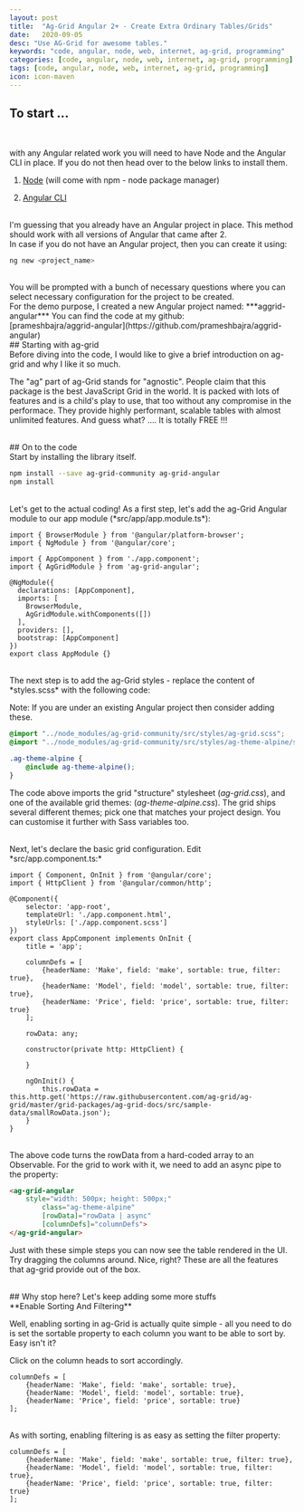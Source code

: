 ```yaml
---
layout: post
title:  "Ag-Grid Angular 2+ - Create Extra Ordinary Tables/Grids"
date:   2020-09-05
desc: "Use AG-Grid for awesome tables."
keywords: "code, angular, node, web, internet, ag-grid, programming"
categories: [code, angular, node, web, internet, ag-grid, programming]
tags: [code, angular, node, web, internet, ag-grid, programming]
icon: icon-maven
---
```


## To start ...
<br>

with any Angular related work you will need to have Node and the Angular CLI in place. If you do not then head over to the below links to install them. 

1. [Node](https://nodejs.org/en/) (will come with npm - node package manager)
   
2. [Angular CLI](https://cli.angular.io/) 

<br>
I'm guessing that you already have an Angular project in place. This method should work with all versions of Angular that came after 2.

<br>
In case if you do not have an Angular project, then you can create it using:

```bash
ng new <project_name>
```

<br>
You will be prompted with a bunch of necessary questions where you can select necessary configuration for the project to be created.

<br>
For the demo purpose, I created a new Angular project named: ***aggrid-angular*** 
You can find the code at my github: 

<br>
[prameshbajra/aggrid-angular](https://github.com/prameshbajra/aggrid-angular)

<br>
## Starting with ag-grid
<br>
Before diving into the code, I would like to give a brief introduction on ag-grid and why I like it so much. 

The "ag" part of ag-Grid stands for "agnostic". People claim that this package is the best JavaScript Grid in the world. It is packed with lots of features and is a child's play to use, that too without any compromise in the performace. They provide highly performant, scalable tables with almost unlimited features. And guess what? .... It is totally FREE !!!

<br>
## On to the code

<br>
Start by installing the library itself.

```bash
npm install --save ag-grid-community ag-grid-angular
npm install 
```

<br>
Let's get to the actual coding! As a first step, let's add the ag-Grid Angular module to our app module (*src/app/app.module.ts*):

```tsx
import { BrowserModule } from '@angular/platform-browser';
import { NgModule } from '@angular/core';

import { AppComponent } from './app.component';
import { AgGridModule } from 'ag-grid-angular';

@NgModule({
  declarations: [AppComponent],
  imports: [
    BrowserModule,
    AgGridModule.withComponents([])
  ],
  providers: [],
  bootstrap: [AppComponent]
})
export class AppModule {}
```

<br>
The next step is to add the ag-Grid styles - replace the content of *styles.scss* with the following code:

Note: If you are under an existing Angular project then consider adding these.

```scss
@import "../node_modules/ag-grid-community/src/styles/ag-grid.scss";
@import "../node_modules/ag-grid-community/src/styles/ag-theme-alpine/sass/ag-theme-alpine-mixin.scss";

.ag-theme-alpine {
    @include ag-theme-alpine();
}
```

The code above imports the grid "structure" stylesheet (*ag-grid.css*), and one of the available grid themes: (*ag-theme-alpine.css*). The grid ships several different themes; pick one that matches your project design. You can customise it further with Sass variables too.

<br>
Next, let's declare the basic grid configuration. Edit *src/app.component.ts:*

```tsx
import { Component, OnInit } from '@angular/core';
import { HttpClient } from '@angular/common/http';

@Component({
    selector: 'app-root',
    templateUrl: './app.component.html',
    styleUrls: ['./app.component.scss']
})
export class AppComponent implements OnInit {
    title = 'app';

    columnDefs = [
        {headerName: 'Make', field: 'make', sortable: true, filter: true},
        {headerName: 'Model', field: 'model', sortable: true, filter: true},
        {headerName: 'Price', field: 'price', sortable: true, filter: true}
    ];

    rowData: any;

    constructor(private http: HttpClient) {

    }

    ngOnInit() {
        this.rowData = this.http.get('https://raw.githubusercontent.com/ag-grid/ag-grid/master/grid-packages/ag-grid-docs/src/sample-data/smallRowData.json');
    }
}
```

<br>
The above code turns the rowData from a hard-coded array to an Observable. For the grid to work with it, we need to add an async pipe to the property:

```html
<ag-grid-angular
    style="width: 500px; height: 500px;"
		class="ag-theme-alpine"
		[rowData]="rowData | async"
		[columnDefs]="columnDefs">
</ag-grid-angular>
```

Just with these simple steps you can now see the table rendered in the UI. Try dragging the columns around. Nice, right? These are all the features that ag-grid provide out of the box.

<br>
## Why stop here? Let's keep adding some more stuffs

<br>
**Enable Sorting And Filtering**

Well, enabling sorting in ag-Grid is actually quite simple - all you need to do is set the sortable property to each column you want to be able to sort by. Easy isn't it? 

Click on the column heads to sort accordingly.

```tsx
columnDefs = [
    {headerName: 'Make', field: 'make', sortable: true},
    {headerName: 'Model', field: 'model', sortable: true},
    {headerName: 'Price', field: 'price', sortable: true}
];
```

<br>
As with sorting, enabling filtering is as easy as setting the filter property:

```tsx
columnDefs = [
    {headerName: 'Make', field: 'make', sortable: true, filter: true},
    {headerName: 'Model', field: 'model', sortable: true, filter: true},
    {headerName: 'Price', field: 'price', sortable: true, filter: true}
];
```